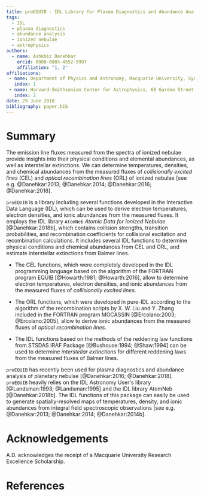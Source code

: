 ```yaml
---
title: proEQUIB - IDL Library for Plasma Diagnostics and Abundance Analysis
tags:
  - IDL
  - plasma diagnostics
  - abundance analysis
  - ionized nebulae
  - astrophysics
authors:
  - name: Ashkbiz Danehkar
    orcid: 0000-0003-4552-5997
    affiliation: "1, 2"
affiliations:
 - name: Department of Physics and Astronomy, Macquarie University, Sydney, NSW 2109, Australia
   index: 1
 - name: Harvard-Smithsonian Center for Astrophysics, 60 Garden Street, Cambridge, MA 02138, USA 
   index: 2
date: 29 June 2018
bibliography: paper.bib
---
```


# Summary

The emission line fluxes measured from the spectra of ionized nebulae provide 
insights into their physical conditions and elemental abundances, as well as 
interstellar extinctions. We can determine temperatures, densities, and chemical 
abundances from the measured fluxes of _collisionally excited lines_ (CEL) and 
_optical recombination lines_ (ORL) of ionized nebulae 
[see e.g. @Danehkar:2013; @Danehkar:2014; @Danehkar:2016; @Danehkar:2018].
 
``proEQUIB`` is a library including several functions developed 
in the Interactive Data Language (IDL), which can be used to derive 
electron temperatures, electron densities, and ionic abundances from the measured fluxes. 
It employs the IDL library ``AtomNeb`` _Atomic Data for Ionized Nebulae_ [@Danehkar:2018b], 
which contains collision strengths, transition probabilities, and recombination 
coefficients for collisional excitation and recombination calculations. 
It includes several IDL functions to determine physical conditions and 
chemical abundances from CEL and ORL, and estimate interstellar extinctions 
from Balmer lines.

- The CEL functions, which were completely developed in the IDL programming 
language based on the algorithm of the FORTRAN program EQUIB [@Howarth:1981; @Howarth:2016], 
allow to determine electron temperatures, electron densities, and ionic abundances 
from the measured fluxes of _collisionally excited lines_.

- The ORL functions, which were developed in pure-IDL according to the algorithm 
of the recombination scripts by X. W. Liu and  Y. Zhang included in the FORTRAN 
program MOCASSIN [@Ercolano:2003; @Ercolano:2005], allow to derive ionic 
abundances from the measured fluxes of _optical recombination lines_.

- The IDL functions based on the methods of the reddening law functions 
from STSDAS IRAF Package [@Bushouse:1994; @Shaw:1994] can be used to determine 
_interstellar extinctions_ for different reddening laws from the measured 
fluxes of Balmer lines.

``proEQUIB`` has recently been used for plasma diagnostics and abundance analysis 
of planetary nebulae [@Danehkar:2016; @Danehkar:2018]. ``proEQUIB`` heavily 
relies on the IDL Astronomy User's library [@Landsman:1993; @Landsman:1995] 
and the IDL library AtomNeb [@Danehkar:2018b]. The IDL functions of this package 
can easily be used to generate spatially-resolved maps of temperatures, density, 
and ionic abundances from integral field spectroscopic observations 
[see e.g. @Danehkar:2013; @Danehkar:2014; @Danehkar:2014b].

# Acknowledgements

A.D. acknowledges the receipt of a Macquarie University Research Excellence Scholarship.

# References
